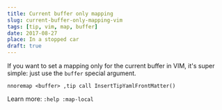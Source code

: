```yaml
---
title: Current buffer only mapping
slug: current-buffer-only-mapping-vim
tags: [tip, vim, map, buffer]
date: 2017-08-27
place: In a stopped car
draft: true
---
```


If you want to set a mapping only for the current buffer in VIM, it's super
simple: just use the `buffer` special argument.<!--more-->

```vim
nnoremap <buffer> ,tip call InsertTipYamlFrontMatter()
```

Learn more: `:help :map-local`
